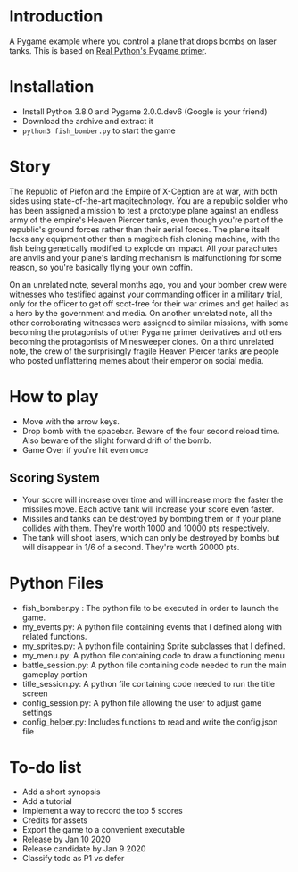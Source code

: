 # Introduction

A Pygame example where you control a plane that drops bombs on laser tanks. This is based on [Real Python's Pygame primer](https://realpython.com/pygame-a-primer/).

# Installation

* Install Python 3.8.0 and Pygame 2.0.0.dev6 (Google is your friend)
* Download the archive and extract it
* `python3 fish_bomber.py` to start the game

# Story

The Republic of Piefon and the Empire of X-Ception are at war, with both sides using state-of-the-art magitechnology. You are a republic soldier who has been assigned a mission to test a prototype plane against an endless army of the empire's Heaven Piercer tanks, even though you're part of the republic's ground forces rather than their aerial forces. The plane itself lacks any equipment other than a magitech fish cloning machine, with the fish being genetically modified to explode on impact. All your parachutes are anvils and your plane's landing mechanism is malfunctioning for some reason, so you're basically flying your own coffin.

On an unrelated note, several months ago, you and your bomber crew were witnesses who testified against your commanding officer in a military trial, only for the officer to get off scot-free for their war crimes and get hailed as a hero by the government and media. On another unrelated note, all the other corroborating witnesses were assigned to similar missions, with some becoming the protagonists of other Pygame primer derivatives and others becoming the protagonists of Minesweeper clones. On a third unrelated note, the crew of the surprisingly fragile Heaven Piercer tanks are people who posted unflattering memes about their emperor on social media.

# How to play

* Move with the arrow keys.
* Drop bomb with the spacebar. Beware of the four second reload time. Also beware of the slight forward drift of the bomb.
* Game Over if you're hit even once

## Scoring System

* Your score will increase over time and will increase more the faster the missiles move. Each active tank will increase your score even faster.
* Missiles and tanks can be destroyed by bombing them or if your plane collides with them. They're worth 1000 and 10000 pts respectively.
* The tank will shoot lasers, which can only be destroyed by bombs but will disappear in 1/6 of a second. They're worth 20000 pts.

# Python Files

* fish_bomber.py : The python file to be executed in order to launch the game.
* my_events.py: A python file containing events that I defined along with related functions.
* my_sprites.py: A python file containing Sprite subclasses that I defined.
* my_menu.py: A python file containing code to draw a functioning menu
* battle_session.py: A python file containing code needed to run the main gameplay portion
* title_session.py: A python file containing code needed to run the title screen
* config_session.py: A python file allowing the user to adjust game settings
* config_helper.py: Includes functions to read and write the config.json file

# To-do list

* Add a short synopsis
* Add a tutorial
* Implement a way to record the top 5 scores
* Credits for assets
* Export the game to a convenient executable
* Release by Jan 10 2020
* Release candidate by Jan 9 2020
* Classify todo as P1 vs defer
